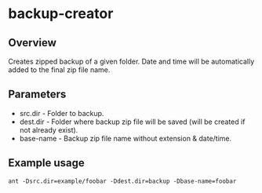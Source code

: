 # backup-creator

Overview
--------

Creates zipped backup of a given folder. Date and time will be automatically added to the final zip file name. 

Parameters
----------

- src.dir - Folder to backup.
- dest.dir - Folder where backup zip file will be saved (will be created if not already exist).
- base-name - Backup zip file name without extension & date/time.

Example usage
-------------

	ant -Dsrc.dir=example/foobar -Ddest.dir=backup -Dbase-name=foobar
